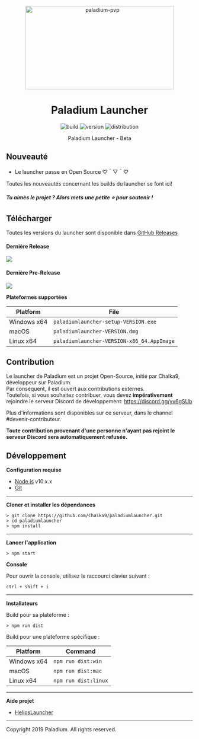 <p align="center"><img src="https://paladium-pvp.fr/styles/ndzn/paladiumpvp/logo-sm.png" width="400px" height="225px" alt="paladium-pvp"></p>

<h1 align="center">Paladium Launcher</h1>

<p align="center">
    <img src="https://img.shields.io/badge/build-dev-red.svg?style=for-the-badge" alt="build">
    <img src="https://img.shields.io/badge/version-v0.0.01--d13-red.svg?style=for-the-badge" alt="version"> 
    <img src="https://img.shields.io/badge/dist-windows,%20linux,%20macos-blue.svg?style=for-the-badge" alt="distribution">
</p>

<p align="center">Paladium Launcher - Beta</p>

## Nouveauté

* Le launcher passe en Open Source ♡＾▽＾♡

Toutes les nouveautés concernant les builds du launcher se font ici!

##### Tu aimes le projet ? Alors mets une petite ⭐ pour soutenir !

## Télécharger

Toutes les versions du launcher sont disponible dans [GitHub Releases](https://github.com/Chaika9/paladiumlauncher/releases)

#### Dernière Release
[![](https://img.shields.io/badge/release-v0.0.01--d13-red.svg?style=for-the-badge)](https://github.com/Chaika9/paladiumlauncher/releases/latest)

#### Dernière Pre-Release
[![](https://img.shields.io/badge/release-v0.0.01--d13-red.svg?style=for-the-badge)](https://github.com/Chaika9/paladiumlauncher/releases/latest)

**Plateformes supportées**

| Platform | File |
| -------- | ---- |
| Windows x64 | `paladiumlauncher-setup-VERSION.exe` |
| macOS | `paladiumlauncher-VERSION.dmg` |
| Linux x64 | `paladiumlauncher-VERSION-x86_64.AppImage` |

## Contribution

Le launcher de Paladium est un projet Open-Source, initié par Chaika9, développeur sur Paladium.  
Par conséquent, il est ouvert aux contributions externes.  
Toutefois, si vous souhaitez contribuer, vous devez **impérativement** rejoindre le serveur Discord de développement: https://discord.gg/yv6gSUb  
  
Plus d'informations sont disponibles sur ce serveur, dans le channel #devenir-contributeur.

**Toute contribution provenant d'une personne n'ayant pas rejoint le serveur Discord sera automatiquement refusée.**

## Développement

**Configuration requise**

* [Node.js][nodejs] v10.x.x
* [Git][git]

---

**Cloner et installer les dépendances**

```console
> git clone https://github.com/Chaika9/paladiumlauncher.git
> cd paladiumlauncher
> npm install
```

---

**Lancer l'application**

```console
> npm start
```

**Console**

Pour ouvrir la console, utilisez le raccourci clavier suivant :

```console
ctrl + shift + i
```

---

**Installateurs**

Build pour sa plateforme :

```console
> npm run dist
```

Build pour une plateforme spécifique :

| Platform    | Command              |
| ----------- | -------------------- |
| Windows x64 | `npm run dist:win`   |
| macOS       | `npm run dist:mac`   |
| Linux x64   | `npm run dist:linux` |

---
**Aide projet**

* [HeliosLauncher](https://github.com/dscalzi/HeliosLauncher)

---
Copyright 2019 Paladium. All rights reserved.

[nodejs]: https://nodejs.org/en/ 'Node.js'
[git]: https://git-scm.com/ 'Git'
